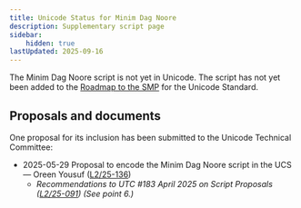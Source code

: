 ```yaml
---
title: Unicode Status for Minim Dag Noore
description: Supplementary script page
sidebar:
    hidden: true
lastUpdated: 2025-09-16
---
```


The Minim Dag Noore script is not yet in Unicode. The script has not yet been added to the [Roadmap to the SMP](http://www.unicode.org/roadmaps/smp/) for the Unicode Standard.

## Proposals and documents

One proposal for its inclusion has been submitted to the Unicode Technical Committee:
- 2025-05-29 Proposal to encode the Minim Dag Noore script in the UCS — Oreen Yousuf ([L2/25-136](http://www.unicode.org/cgi-bin/GetMatchingDocs.pl?L2/25-136))
  - _Recommendations to UTC #183 April 2025 on Script Proposals ([L2/25-091](http://www.unicode.org/cgi-bin/GetMatchingDocs.pl?L2/25-091)) (See point 6.)_
